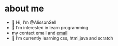 # about me
- 👋 Hi, I’m @AlissonSell
- 👀 I’m interested in learn programming
- my contact email and [email](alisson.sell@escola.pr.gov.br)
- 🌱 I’m currently learning css, html,java and scratch
